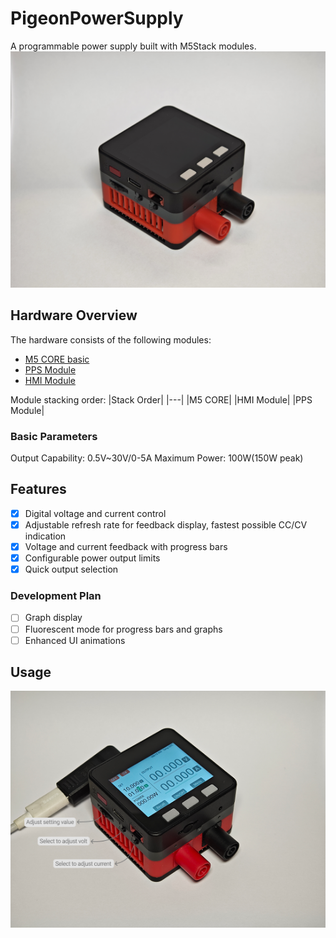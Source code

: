 # PigeonPowerSupply
A programmable power supply built with M5Stack modules.
![preview](/assets/preview.jpg)

## Hardware Overview
The hardware consists of the following modules:
* [M5 CORE basic](https://docs.m5stack.com/en/core/basic_v2.7)
* [PPS Module](https://docs.m5stack.com/en/module/Module13.2-PPS)
* [HMI Module](https://docs.m5stack.com/en/module/HMI%20Module)

Module stacking order:
|Stack Order|
|---|
|M5 CORE|
|HMI Module|
|PPS Module|

### Basic Parameters
Output Capability: 0.5V~30V/0-5A
Maximum Power: 100W(150W peak)

## Features
- [x] Digital voltage and current control
- [x] Adjustable refresh rate for feedback display, fastest possible CC/CV indication
- [x] Voltage and current feedback with progress bars
- [x] Configurable power output limits
- [x] Quick output selection

### Development Plan
- [ ] Graph display
- [ ] Fluorescent mode for progress bars and graphs
- [ ] Enhanced UI animations

## Usage
![1](/assets/1.png)
